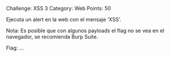 Challenge: XSS 3
Category: Web
Points: 50

Ejecuta un alert en la web con el mensaje ’XSS’.

Nota: Es posible que con algunos payloads el flag no se vea en el navegador, se recomienda Burp Suite.

Flag: ...
